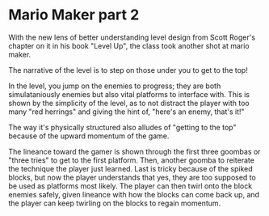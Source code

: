 # Mario Maker part 2

With the new lens of better understanding level design from Scott Roger's chapter on it in his book "Level Up", the class took another shot at mario maker.

The narrative of the level is to step on those under you to get to the top!

In the level, you jump on the enemies to progress; they are both simulataniously enemies but also vital platforms to interface with. This is shown by the simplicity of the level, as to not distract the player with too many "red herrings" and giving the hint of, "here's an enemy, that's it!" 

The way it's physically structured also alludes of "getting to the top" because of the upward momentum of the game.

The lineance toward the gamer is shown through the first three goombas or "three tries" to get to the first platform. Then, another goomba to reiterate the technique the player just learned. Last is tricky because of the spiked blocks, but now the player understands that yes, they are too supposed to be used as platforms most likely. The player can then twirl onto the block enemies safely, given lineance with how the blocks can come back up, and the player can keep twirling on the blocks to regain momentum.

